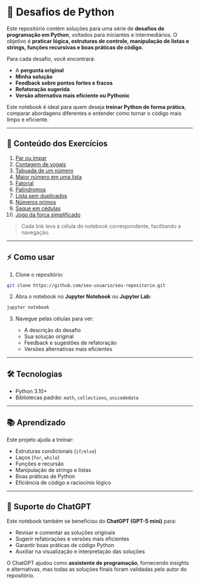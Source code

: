 # 🐍 Desafios de Python

Este repositório contém soluções para uma série de **desafios de programação em Python**, voltados para iniciantes e intermediários. O objetivo é **praticar lógica, estruturas de controle, manipulação de listas e strings, funções recursivas e boas práticas de código**.

Para cada desafio, você encontrará:

* A **pergunta original**
* **Minha solução**
* **Feedback sobre pontos fortes e fracos**
* **Refatoração sugerida**
* **Versão alternativa mais eficiente ou Pythonic**

Este notebook é ideal para quem deseja **treinar Python de forma prática**, comparar abordagens diferentes e entender como tornar o código mais limpo e eficiente.

---

## 📂 Conteúdo dos Exercícios

1. [Par ou ímpar](desafios_em_python_notebook_I.ipynb#par-ou-ímpar)
2. [Contagem de vogais](desafios_em_python_notebook_I.ipynb#contagem-de-vogais)
3. [Tabuada de um número](desafios_em_python_notebook_I.ipynb#tabuada-de-um-número)
4. [Maior número em uma lista](desafios_em_python_notebook_I.ipynb#maior-número-em-uma-lista)
5. [Fatorial](desafios_em_python_notebook_I.ipynb#fatorial)
6. [Palíndromos](desafios_em_python_notebook_I.ipynb#palíndromos)
7. [Lista sem duplicados](desafios_em_python_notebook_I.ipynb#lista-sem-duplicados)
8. [Números primos](desafios_em_python_notebook_I.ipynb#números-primos)
9. [Saque em cédulas](desafios_em_python_notebook_I.ipynb#saque-em-cédulas)
10. [Jogo da forca simplificado](desafios_em_python_notebook_I.ipynb#jogo-da-forca-simplificado)

> Cada link leva à célula do notebook correspondente, facilitando a navegação.

---

## ⚡ Como usar

1. Clone o repositório:

```bash
git clone https://github.com/seu-usuario/seu-repositorio.git
```

2. Abra o notebook no **Jupyter Notebook** ou **Jupyter Lab**:

```bash
jupyter notebook
```

3. Navegue pelas células para ver:

   * A descrição do desafio
   * Sua solução original
   * Feedback e sugestões de refatoração
   * Versões alternativas mais eficientes

---

## 🛠 Tecnologias

* Python 3.10+
* Bibliotecas padrão: `math`, `collections`, `unicodedata`

---

## 📚 Aprendizado

Este projeto ajuda a treinar:

* Estruturas condicionais (`if/else`)
* Laços (`for`, `while`)
* Funções e recursão
* Manipulação de strings e listas
* Boas práticas de Python
* Eficiência de código e raciocínio lógico

---

## 🤖 Suporte do ChatGPT

Este notebook também se beneficiou do **ChatGPT (GPT-5 mini)** para:

* Revisar e comentar as soluções originais
* Sugerir refatorações e versões mais eficientes
* Garantir boas práticas de código Python
* Auxiliar na visualização e interpretação das soluções

O ChatGPT ajudou como **assistente de programação**, fornecendo insights e alternativas, mas todas as soluções finais foram validadas pelo autor do repositório.

